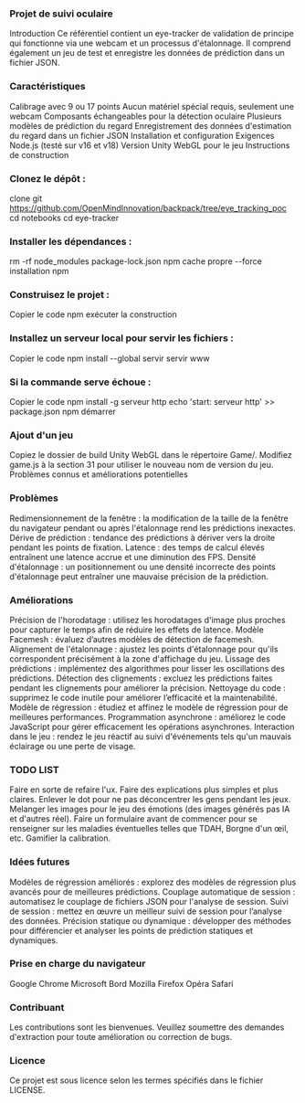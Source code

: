 ### Projet de suivi oculaire
Introduction
Ce référentiel contient un eye-tracker de validation de principe qui fonctionne via une webcam et un processus d'étalonnage. Il comprend également un jeu de test et enregistre les données de prédiction dans un fichier JSON.

### Caractéristiques
Calibrage avec 9 ou 17 points
Aucun matériel spécial requis, seulement une webcam
Composants échangeables pour la détection oculaire
Plusieurs modèles de prédiction du regard
Enregistrement des données d'estimation du regard dans un fichier JSON
Installation et configuration
Exigences
Node.js (testé sur v16 et v18)
Version Unity WebGL pour le jeu
Instructions de construction

### Clonez le dépôt :
clone git https://github.com/OpenMindInnovation/backpack/tree/eye_tracking_poc
cd notebooks
cd eye-tracker

### Installer les dépendances :
rm -rf node_modules package-lock.json
npm cache propre --force
installation npm

### Construisez le projet :
Copier le code
npm exécuter la construction

### Installez un serveur local pour servir les fichiers :
Copier le code
npm install --global servir
servir www

### Si la commande serve échoue :
Copier le code
npm install -g serveur http
echo 'start: serveur http' >> package.json
npm démarrer

### Ajout d'un jeu
Copiez le dossier de build Unity WebGL dans le répertoire Game/.
Modifiez game.js à la section 31 pour utiliser le nouveau nom de version du jeu.
Problèmes connus et améliorations potentielles

### Problèmes
Redimensionnement de la fenêtre : la modification de la taille de la fenêtre du navigateur pendant ou après l'étalonnage rend les prédictions inexactes.
Dérive de prédiction : tendance des prédictions à dériver vers la droite pendant les points de fixation.
Latence : des temps de calcul élevés entraînent une latence accrue et une diminution des FPS.
Densité d'étalonnage : un positionnement ou une densité incorrecte des points d'étalonnage peut entraîner une mauvaise précision de la prédiction.


### Améliorations
Précision de l'horodatage : utilisez les horodatages d'image plus proches pour capturer le temps afin de réduire les effets de latence.
Modèle Facemesh : évaluez d’autres modèles de détection de facemesh.
Alignement de l'étalonnage : ajustez les points d'étalonnage pour qu'ils correspondent précisément à la zone d'affichage du jeu.
Lissage des prédictions : implémentez des algorithmes pour lisser les oscillations des prédictions.
Détection des clignements : excluez les prédictions faites pendant les clignements pour améliorer la précision.
Nettoyage du code : supprimez le code inutile pour améliorer l’efficacité et la maintenabilité.
Modèle de régression : étudiez et affinez le modèle de régression pour de meilleures performances.
Programmation asynchrone : améliorez le code JavaScript pour gérer efficacement les opérations asynchrones.
Interaction dans le jeu : rendez le jeu réactif au suivi d'événements tels qu'un mauvais éclairage ou une perte de visage.

### TODO LIST
Faire en sorte de refaire l'ux.
Faire des explications plus simples et plus claires.
Enlever le dot pour ne pas déconcentrer les gens pendant les jeux.
Melanger les images pour le jeu des émotions (des images générés pas IA et d'autres réel).
Faire un formulaire avant de commencer pour se renseigner sur les maladies éventuelles telles que TDAH, Borgne d'un œil, etc.
Gamifier la calibration.

### Idées futures
Modèles de régression améliorés : explorez des modèles de régression plus avancés pour de meilleures prédictions.
Couplage automatique de session : automatisez le couplage de fichiers JSON pour l'analyse de session.
Suivi de session : mettez en œuvre un meilleur suivi de session pour l’analyse des données.
Précision statique ou dynamique : développer des méthodes pour différencier et analyser les points de prédiction statiques et dynamiques.

### Prise en charge du navigateur
Google Chrome
Microsoft Bord
Mozilla Firefox
Opéra
Safari

### Contribuant
Les contributions sont les bienvenues. Veuillez soumettre des demandes d'extraction pour toute amélioration ou correction de bugs.

### Licence
Ce projet est sous licence selon les termes spécifiés dans le fichier LICENSE.